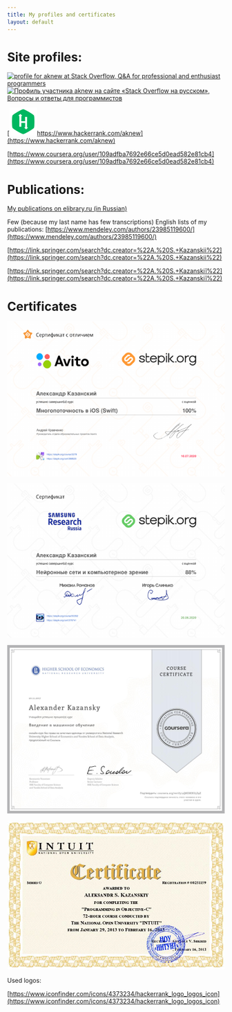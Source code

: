 ```yaml
---
title: My profiles and certificates
layout: default
---
```


# Site profiles:

<a href="https://stackoverflow.com/users/745305/aknew"><img src="https://stackoverflow.com/users/flair/745305.png" width="208" height="58" alt="profile for aknew at Stack Overflow, Q&amp;A for professional and enthusiast programmers" title="profile for aknew at Stack Overflow, Q&amp;A for professional and enthusiast programmers"></a>
<a href="https://ru.stackoverflow.com/users/2088/aknew"><img src="https://ru.stackoverflow.com/users/flair/2088.png" width="208" height="58" alt="Профиль участника aknew на сайте &#171;Stack Overflow на русском&#187;, Вопросы и ответы для программистов" title="Профиль участника aknew на сайте &#171;Stack Overflow на русском&#187;, Вопросы и ответы для программистов"></a>

[![](./Hackerrank_logo.png)https://www.hackerrank.com/aknew](https://www.hackerrank.com/aknew)

[https://www.coursera.org/user/109adfba7692e66ce5d0ead582e81cb4](https://www.coursera.org/user/109adfba7692e66ce5d0ead582e81cb4)


# Publications:

[My publications on elibrary.ru (in Russian)](https://elibrary.ru/author_items.asp?authorid=735874)

Few (because my last name has few transcriptions) English lists of my publications:
[https://www.mendeley.com/authors/23985119600/](https://www.mendeley.com/authors/23985119600/)

[https://link.springer.com/search?dc.creator=%22A.%20S.+Kazanskii%22](https://link.springer.com/search?dc.creator=%22A.%20S.+Kazanskii%22)

[https://link.springer.com/search?dc.creator=%22A.%20S.+Kazanskiĭ%22](https://link.springer.com/search?dc.creator=%22A.%20S.+Kazanskiĭ%22)

# Certificates

[![](./stepik.ios.png)](https://stepik.org/cert/388520)

[![](./stepik.samsung.png)](https://stepik.org/cert/376741)

[![](./4Q8EBXXU5Z9Z.jpeg)](https://www.coursera.org/account/accomplishments/verify/4Q8EBXXU5Z9Z)

[![](./Intuit2013.jpg)](https://www.intuit.ru/verifydiplomas/251159)

Used logos:

[https://www.iconfinder.com/icons/4373234/hackerrank_logo_logos_icon](https://www.iconfinder.com/icons/4373234/hackerrank_logo_logos_icon)